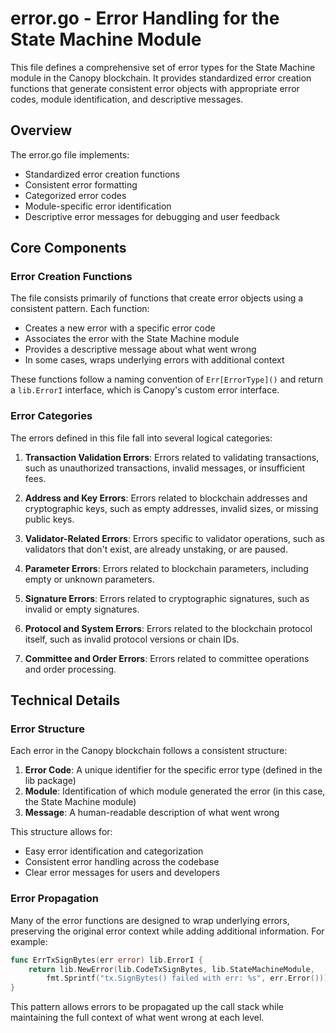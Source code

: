 # error.go - Error Handling for the State Machine Module

This file defines a comprehensive set of error types for the State Machine module in the Canopy blockchain. It provides standardized error creation functions that generate consistent error objects with appropriate error codes, module identification, and descriptive messages.

## Overview

The error.go file implements:
- Standardized error creation functions
- Consistent error formatting
- Categorized error codes
- Module-specific error identification
- Descriptive error messages for debugging and user feedback

## Core Components

### Error Creation Functions

The file consists primarily of functions that create error objects using a consistent pattern. Each function:
- Creates a new error with a specific error code
- Associates the error with the State Machine module
- Provides a descriptive message about what went wrong
- In some cases, wraps underlying errors with additional context

These functions follow a naming convention of `Err[ErrorType]()` and return a `lib.ErrorI` interface, which is Canopy's custom error interface.

### Error Categories

The errors defined in this file fall into several logical categories:

1. **Transaction Validation Errors**: Errors related to validating transactions, such as unauthorized transactions, invalid messages, or insufficient fees.

2. **Address and Key Errors**: Errors related to blockchain addresses and cryptographic keys, such as empty addresses, invalid sizes, or missing public keys.

3. **Validator-Related Errors**: Errors specific to validator operations, such as validators that don't exist, are already unstaking, or are paused.

4. **Parameter Errors**: Errors related to blockchain parameters, including empty or unknown parameters.

5. **Signature Errors**: Errors related to cryptographic signatures, such as invalid or empty signatures.

6. **Protocol and System Errors**: Errors related to the blockchain protocol itself, such as invalid protocol versions or chain IDs.

7. **Committee and Order Errors**: Errors related to committee operations and order processing.

## Technical Details

### Error Structure

Each error in the Canopy blockchain follows a consistent structure:
1. **Error Code**: A unique identifier for the specific error type (defined in the lib package)
2. **Module**: Identification of which module generated the error (in this case, the State Machine module)
3. **Message**: A human-readable description of what went wrong

This structure allows for:
- Easy error identification and categorization
- Consistent error handling across the codebase
- Clear error messages for users and developers

### Error Propagation

Many of the error functions are designed to wrap underlying errors, preserving the original error context while adding additional information. For example:

```go
func ErrTxSignBytes(err error) lib.ErrorI {
    return lib.NewError(lib.CodeTxSignBytes, lib.StateMachineModule, 
        fmt.Sprintf("tx.SignBytes() failed with err: %s", err.Error()))
}
```

This pattern allows errors to be propagated up the call stack while maintaining the full context of what went wrong at each level.
